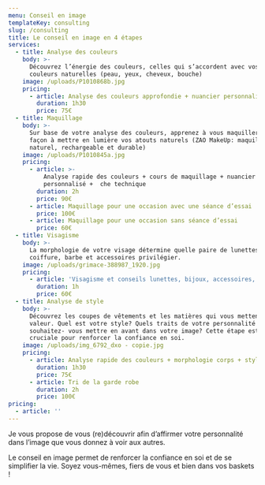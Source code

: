 ```yaml
---
menu: Conseil en image
templateKey: consulting
slug: /consulting
title: Le conseil en image en 4 étapes
services:
  - title: Analyse des couleurs
    body: >-
      Découvrez l’énergie des couleurs, celles qui s’accordent avec vos
      couleurs naturelles (peau, yeux, cheveux, bouche)
    image: /uploads/P1010868b.jpg
    pricing:
      - article: Analyse des couleurs approfondie + nuancier personnalisé
        duration: 1h30
        price: 75€
  - title: Maquillage
    body: >-
      Sur base de votre analyse des couleurs, apprenez à vous maquiller de
      façon à mettre en lumière vos atouts naturels (ZAO MakeUp: maquillage
      naturel, rechargeable et durable)
    image: /uploads/P1010845a.jpg
    pricing:
      - article: >-
          Analyse rapide des couleurs + cours de maquillage + nuancier
          personnalisé +  che technique
        duration: 2h
        price: 90€
      - article: Maquillage pour une occasion avec une séance d’essai
        price: 100€
      - article: Maquillage pour une occasion sans séance d’essai
        price: 60€
  - title: Visagisme
    body: >-
      La morphologie de votre visage détermine quelle paire de lunettes,
      coiffure, barbe et accessoires privilégier.
    image: /uploads/grimace-388987_1920.jpg
    pricing:
      - article: 'Visagisme et conseils lunettes, bijoux, accessoires, coiffure'
        duration: 1h
        price: 60€
  - title: Analyse de style
    body: >-
      Découvrez les coupes de vêtements et les matières qui vous mettent en
      valeur. Quel est votre style? Quels traits de votre personnalité
      souhaitez- vous mettre en avant dans votre image? Cette étape est
      cruciale pour renforcer la confiance en soi.
    image: /uploads/img_6792_dxo - copie.jpg
    pricing:
      - article: Analyse rapide des couleurs + morphologie corps + style
        duration: 1h30
        price: 75€
      - article: Tri de la garde robe
        duration: 2h
        price: 100€
pricing:
  - article: ''
---
```

Je vous propose de vous (re)découvrir afin d’affirmer votre personnalité dans l’image que vous donnez à voir aux autres.

Le conseil en image permet de renforcer la confiance en soi et de se simplifier la vie. Soyez vous-mêmes, fiers de vous et bien dans vos baskets !
